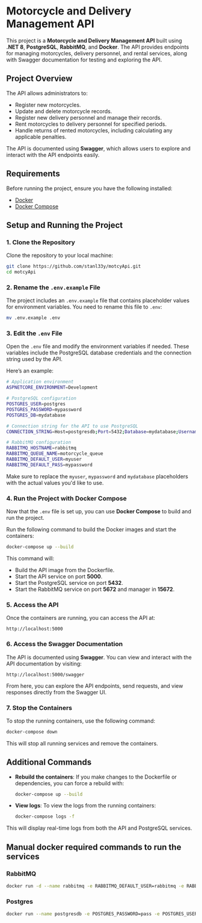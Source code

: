 # Motorcycle and Delivery Management API

This project is a **Motorcycle and Delivery Management API** built using **.NET 8**, **PostgreSQL**, **RabbitMQ**, and **Docker**. The API provides endpoints for managing motorcycles, delivery personnel, and rental services, along with Swagger documentation for testing and exploring the API.

## Project Overview

The API allows administrators to:
- Register new motorcycles.
- Update and delete motorcycle records.
- Register new delivery personnel and manage their records.
- Rent motorcycles to delivery personnel for specified periods.
- Handle returns of rented motorcycles, including calculating any applicable penalties.

The API is documented using **Swagger**, which allows users to explore and interact with the API endpoints easily.

## Requirements

Before running the project, ensure you have the following installed:

- [Docker](https://www.docker.com/get-started)
- [Docker Compose](https://docs.docker.com/compose/install/)

## Setup and Running the Project

### 1. Clone the Repository

Clone the repository to your local machine:

```bash
git clone https://github.com/stanl33y/motcyApi.git
cd motcyApi
```

### 2. Rename the `.env.example` File

The project includes an `.env.example` file that contains placeholder values for environment variables. You need to rename this file to `.env`:

```bash
mv .env.example .env
```

### 3. Edit the `.env` File

Open the `.env` file and modify the environment variables if needed. These variables include the PostgreSQL database credentials and the connection string used by the API.

Here’s an example:

```bash
# Application environment
ASPNETCORE_ENVIRONMENT=Development

# PostgreSQL configuration
POSTGRES_USER=postgres
POSTGRES_PASSWORD=mypassword
POSTGRES_DB=mydatabase

# Connection string for the API to use PostgreSQL
CONNECTION_STRING=Host=postgresdb;Port=5432;Database=mydatabase;Username=postgres;Password=mypassword

# RabbitMQ configuration
RABBITMQ_HOSTNAME=rabbitmq
RABBITMQ_QUEUE_NAME=motorcycle_queue
RABBITMQ_DEFAULT_USER=myuser
RABBITMQ_DEFAULT_PASS=mypassword
```

Make sure to replace the `myuser`, `mypassword` and `mydatabase` placeholders with the actual values you'd like to use.

### 4. Run the Project with Docker Compose

Now that the `.env` file is set up, you can use **Docker Compose** to build and run the project.

Run the following command to build the Docker images and start the containers:

```bash
docker-compose up --build
```

This command will:
- Build the API image from the Dockerfile.
- Start the API service on port **5000**.
- Start the PostgreSQL service on port **5432**.
- Start the RabbitMQ service on port **5672** and manager in **15672**.

### 5. Access the API

Once the containers are running, you can access the API at:

```
http://localhost:5000
```

### 6. Access the Swagger Documentation

The API is documented using **Swagger**. You can view and interact with the API documentation by visiting:

```
http://localhost:5000/swagger
```

From here, you can explore the API endpoints, send requests, and view responses directly from the Swagger UI.

### 7. Stop the Containers

To stop the running containers, use the following command:

```bash
docker-compose down
```

This will stop all running services and remove the containers.

## Additional Commands

- **Rebuild the containers**: If you make changes to the Dockerfile or dependencies, you can force a rebuild with:

  ```bash
  docker-compose up --build
  ```

- **View logs**: To view the logs from the running containers:

  ```bash
  docker-compose logs -f
  ```

This will display real-time logs from both the API and PostgreSQL services.

## Manual docker required commands to run the services

### RabbitMQ
```bash 
docker run -d --name rabbitmq -e RABBITMQ_DEFAULT_USER=rabbitmq -e RABBITMQ_DEFAULT_PASS=pass -p 5672:5672 -p 15672:15672 
```

### Postgres
```bash
docker run --name postgresdb -e POSTGRES_PASSWORD=pass -e POSTGRES_USER=postgres -e POSTGRES_DB=motcy -p 5555:5432 -d postgres  rabbitmq:management
```
